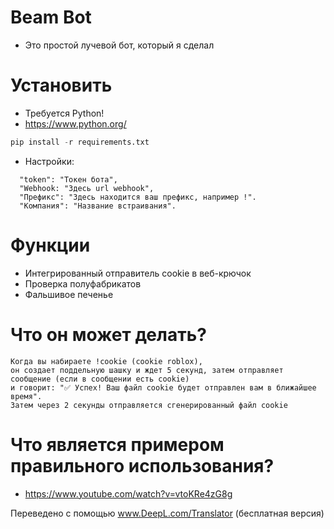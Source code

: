# Beam Bot
- Это простой лучевой бот, который я сделал

# Установить
- Требуется Python!
- https://www.python.org/
```python
pip install -r requirements.txt 
```
- Настройки:
```
  "token": "Токен бота",
  "Webhook: "Здесь url webhook",
  "Префикс": "Здесь находится ваш префикс, например !".
  "Компания": "Название встраивания".
```

# Функции
- Интегрированный отправитель cookie в веб-крючок
- Проверка полуфабрикатов
- Фальшивое печенье
# Что он может делать?
```
Когда вы набираете !cookie (cookie roblox),
он создает поддельную шашку и ждет 5 секунд, затем отправляет сообщение (если в сообщении есть cookie) 
и говорит: "✅ Успех! Ваш файл cookie будет отправлен вам в ближайшее время". 
Затем через 2 секунды отправляется сгенерированный файл cookie
```
# Что является примером правильного использования?
- https://www.youtube.com/watch?v=vtoKRe4zG8g


Переведено с помощью www.DeepL.com/Translator (бесплатная версия)
